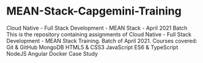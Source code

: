 # MEAN-Stack-Capgemini-Training
Cloud Native - Full Stack Development - MEAN Stack - April 2021 Batch
  This is the repository containing assignments of Cloud Native - Full Stack Development - MEAN Stack Training.
  Batch of April 2021.
  Courses covered:
    Git & GitHub
    MongoDB
    HTML5 & CSS3
    JavaScript
    ES6 & TypeScript
    NodeJS
    Angular
    Docker
    Case Study
